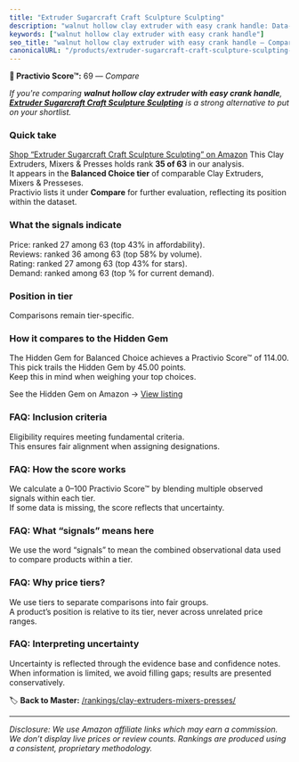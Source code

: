 ```yaml
---
title: "Extruder Sugarcraft Craft Sculpture Sculpting"
description: "walnut hollow clay extruder with easy crank handle: Data-driven ranking using the Practivio Score™. Positioned by quality, value, demand, findability, momentum."
keywords: ["walnut hollow clay extruder with easy crank handle"]
seo_title: "walnut hollow clay extruder with easy crank handle — Compare (2025)"
canonicalURL: "/products/extruder-sugarcraft-craft-sculpture-sculpting-B0C4YRFMB9/"
---
```


**🛒 Practivio Score™:** 69 — _Compare_


*If you're comparing **walnut hollow clay extruder with easy crank handle**, **[Extruder Sugarcraft Craft Sculpture Sculpting](https://www.amazon.com/dp/B0C4YRFMB9?tag=practivio-20)** is a strong alternative to put on your shortlist.*
### Quick take
[Shop “Extruder Sugarcraft Craft Sculpture Sculpting” on Amazon](https://www.amazon.com/dp/B0C4YRFMB9?tag=practivio-20)
This Clay Extruders, Mixers & Presses holds rank **35 of 63** in our analysis.  
It appears in the **Balanced Choice tier** of comparable Clay Extruders, Mixers & Presseses.  
Practivio lists it under **Compare** for further evaluation, reflecting its position within the dataset.

### What the signals indicate
Price: ranked 27 among 63 (top 43% in affordability).  
Reviews: ranked 36 among 63 (top 58% by volume).  
Rating: ranked 27 among 63 (top 43% for stars).  
Demand: ranked  among 63 (top % for current demand).

### Position in tier
Comparisons remain tier-specific.

### How it compares to the Hidden Gem
The Hidden Gem for Balanced Choice achieves a Practivio Score™ of 114.00.  
This pick trails the Hidden Gem by 45.00 points.  
Keep this in mind when weighing your top choices.  

See the Hidden Gem on Amazon → [View listing](https://www.amazon.com/dp/B0932S5X29?tag=practivio-20)

### FAQ: Inclusion criteria
Eligibility requires meeting fundamental criteria.  
This ensures fair alignment when assigning designations.

### FAQ: How the score works
We calculate a 0–100 Practivio Score™ by blending multiple observed signals within each tier.  
If some data is missing, the score reflects that uncertainty.

### FAQ: What “signals” means here
We use the word “signals” to mean the combined observational data used to compare products within a tier.

### FAQ: Why price tiers?
We use tiers to separate comparisons into fair groups.  
A product’s position is relative to its tier, never across unrelated price ranges.

### FAQ: Interpreting uncertainty
Uncertainty is reflected through the evidence base and confidence notes.  
When information is limited, we avoid filling gaps; results are presented conservatively.

<!-- Missing template for Compare/CompareWithinPriceClass -->


🏷️ **Back to Master:** [/rankings/clay-extruders-mixers-presses/](/rankings/clay-extruders-mixers-presses/)

---
_Disclosure: We use Amazon affiliate links which may earn a commission. We don’t display live prices or review counts. Rankings are produced using a consistent, proprietary methodology._

